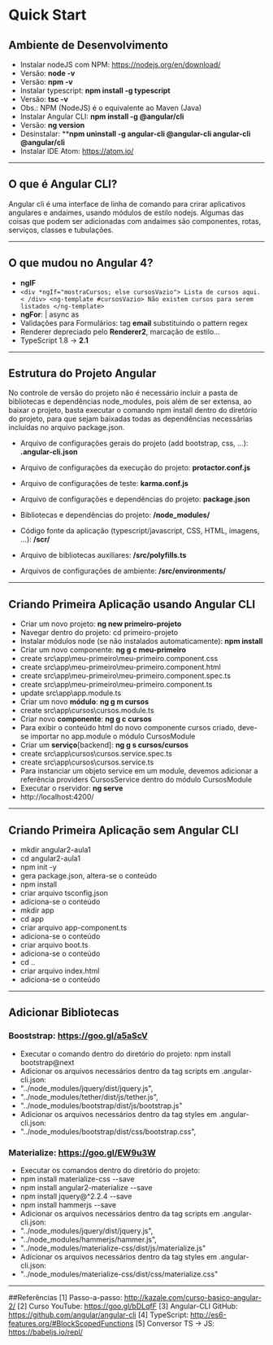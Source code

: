 # Quick Start

## Ambiente de Desenvolvimento
- Instalar nodeJS com NPM: https://nodejs.org/en/download/
 - Versão: **node -v** 
 - Versão: **npm  -v**
- Instalar typescript: **npm install -g typescript**
 - Versão: **tsc -v**
 - Obs.: NPM (NodeJS) é o equivalente ao Maven (Java)
- Instalar Angular CLI: **npm install -g @angular/cli**
 - Versão: **ng version**
 - Desinstalar: ****npm uninstall -g angular-cli @angular-cli angular-cli @angular/cli**
- Instalar IDE Atom: https://atom.io/

----------
## O que é Angular CLI?
Angular cli é uma interface de linha de comando para crirar aplicativos angulares e andaimes, usando módulos de estilo nodejs. Algumas das coisas que podem ser adicionadas com andaimes são componentes, rotas, serviços, classes e tubulações.

----------

## O que mudou no Angular 4?
- **ngIF**
 - `<div *ngIf="mostraCursos; else cursosVazio">
	 Lista de cursos aqui.
	< /div>
<ng-template #cursosVazio>
     Não existem cursos para serem listados
	</ng-template>`
- **ngFor**: | async as
- Validações para Formulários: tag **email** substituindo o pattern regex
- Renderer depreciado pelo **Renderer2**, marcação de estilo…
- TypeScript 1.8 -> **2.1**


----------
## Estrutura do Projeto Angular
No controle de versão do projeto não é necessário incluir a pasta de bibliotecas e dependências node_modules, pois além de ser 
extensa, ao baixar o projeto, basta executar o comando npm install dentro do diretório do projeto, para que sejam baixadas todas as 
dependências necessárias incluídas no arquivo package.json.

- Arquivo de configurações gerais do projeto (add bootstrap, css, ...): **.angular-cli.json**
- Arquivo de configurações da execução do projeto: **protactor.conf.js**
- Arquivo de configurações de teste: **karma.conf.js**
- Arquivo de configurações e dependências do projeto: **package.json**

- Bibliotecas e dependências do projeto: **/node_modules/**

- Código fonte da aplicação (typescript/javascript, CSS, HTML, imagens, ...): **/scr/**
- Arquivo de bibliotecas auxiliares: **/src/polyfills.ts**
- Arquivos de configurações de ambiente: **/src/environments/**


----------
## Criando Primeira Aplicação usando Angular CLI
- Criar um novo projeto: **ng new primeiro-projeto**
 - Navegar dentro do projeto: cd primeiro-projeto
 - Instalar módulos node (se não instalados automaticamente): **npm install**
- Criar um novo componente: **ng g c meu-primeiro**
 - create src\app\meu-primeiro\meu-primeiro.component.css
 - create src\app\meu-primeiro\meu-primeiro.component.html
 - create src\app\meu-primeiro\meu-primeiro.component.spec.ts
 - create src\app\meu-primeiro\meu-primeiro.component.ts
 -  update src\app\app.module.ts
- Criar um novo **módulo**: **ng g m cursos**
 - create src\app\cursos\cursos.module.ts
- Criar novo **componente**: **ng g c cursos**
- Para exibir o conteúdo html do novo componente cursos criado, deve-se importar no app.module o módulo CursosModule
- Criar um **serviço**[backend]: **ng g s cursos/cursos**
 - create src\app\cursos\cursos.service.spec.ts
 - create src\app\cursos\cursos.service.ts
 - Para instanciar um objeto service em um module, devemos adicionar a referência providers CursosService dentro do módulo CursosModule
- Executar o rservidor: **ng serve**
 - http://localhost:4200/


----------
## Criando Primeira Aplicação sem Angular CLI
- mkdir angular2-aula1
- cd angular2-aula1
- npm init -y
 - gera package.json, altera-se o conteúdo
- npm install
- criar arquivo tsconfig.json
 - adiciona-se o conteúdo
- mkdir app
- cd app
- criar arquivo app-component.ts
 - adiciona-se o conteúdo
- criar arquivo boot.ts
 - adiciona-se o conteúdo
- cd ..
- criar arquivo index.html
 - adiciona-se o conteúdo


----------
## Adicionar Bibliotecas
### Booststrap: https://goo.gl/a5aScV
- Executar o comando dentro do diretório do projeto: npm install bootstrap@next
- Adicionar os arquivos necessários dentro da tag scripts em .angular-cli.json:
 - "../node_modules/jquery/dist/jquery.js",
 - "../node_modules/tether/dist/js/tether.js",
 - "../node_modules/bootstrap/dist/js/bootstrap.js"
- Adicionar os arquivos necessários dentro da tag styles em .angular-cli.json:
 - "../node_modules/bootstrap/dist/css/bootstrap.css",

### Materialize: https://goo.gl/EW9u3W
- Executar os comandos dentro do diretório do projeto:
 - npm install materialize-css --save
 - npm install angular2-materialize --save	
 - npm install jquery@^2.2.4 --save
 - npm install hammerjs --save
- Adicionar os arquivos necessários dentro da tag scripts em .angular-cli.json:
 - "../node_modules/jquery/dist/jquery.js",
 - "../node_modules/hammerjs/hammer.js",
 - "../node_modules/materialize-css/dist/js/materialize.js"
- Adicionar os arquivos necessários dentro da tag styles em .angular-cli.json:
 - "../node_modules/materialize-css/dist/css/materialize.css"


----------
##Referências
[1] Passo-a-passo: http://kazale.com/curso-basico-angular-2/
[2] Curso YouTube: https://goo.gl/bDLqfF
[3] Angular-CLI GitHub: https://github.com/angular/angular-cli
[4] TypeScript: http://es6-features.org/#BlockScopedFunctions
[5] Conversor TS -> JS: https://babeljs.io/repl/